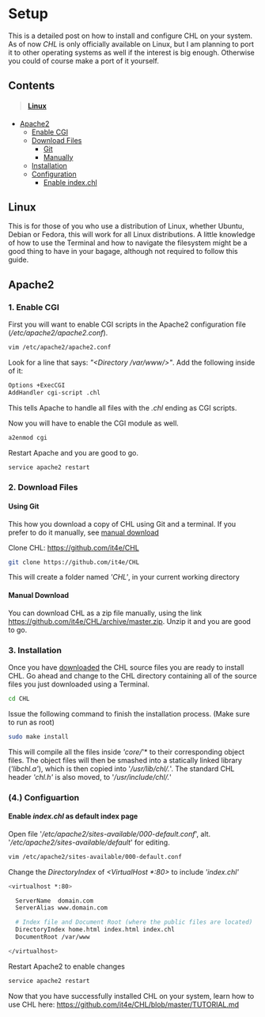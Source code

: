 # Setup

This is a detailed post on how to install and configure CHL on your system. As of now *CHL* is only officially available on Linux, but I am planning to port it to other operating systems as well if the interest is big enough. Otherwise you could of course make a port of it yourself.

## Contents
> #### [Linux](#linux)
  - [Apache2](#apache2)
      - [Enable CGI](#apacheenablecgi)
      - [Download Files](#apachedownload)
        - [Git](#apachedownloadgit)
        - [Manually](#apachemandownload)
      - [Installation](#apacheinstall)
      - [Configuration](#apacheconfig)
        - [Enable index.chl](#apacheenableindex)
  
## <a name="linux">Linux</a>

This is for those of you who use a distribution of Linux, whether Ubuntu, Debian or Fedora, this will work for all Linux distributions. A little knowledge of how to use the Terminal and how to navigate the filesystem might be a good thing to have in your bagage, although not required to follow this guide.

## Apache2

### <a name="apacheenablecgi">1. Enable CGI</a>

First you will want to enable CGI scripts in the Apache2 configuration file (*/etc/apache2/apache2.conf*).


```bash
vim /etc/apache2/apache2.conf
```
Look for a line that says: *"\<Directory /var/www/>"*. Add the following inside of it:

```bash
Options +ExecCGI
AddHandler cgi-script .chl
```

This tells Apache to handle all files with the *.chl* ending as CGI scripts.


Now you will have to enable the CGI module as well.

```bash
a2enmod cgi
```

Restart Apache and you are good to go.

```bash
service apache2 restart
```

### <a name="apachedownload">2. Download Files</a>

#### <a name="apachedownloadgit">Using Git</a>

This how you download a copy of CHL using Git and a terminal. If you prefer to do it manually, see [manual download](#apachemandownload)

Clone CHL: https://github.com/it4e/CHL

```bash
git clone https://github.com/it4e/CHL
```

This will create a folder named *'CHL'*, in your current working directory

#### <a name="apachemandownload">Manual Download</a>

You can download CHL as a zip file manually, using the link https://github.com/it4e/CHL/archive/master.zip.
Unzip it and you are good to go.

### <a name="apacheinstall">3. Installation</a>

Once you have [downloaded](#apachedownload) the CHL source files you are ready to install CHL.
Go ahead and change to the CHL directory containing all of the source files you just downloaded using a Terminal.

```bash
cd CHL
```

Issue the following command to finish the installation process. (Make sure to run as root)

```bash
sudo make install
```

This will compile all the files inside *'core/*'* to their corresponding object files. The object files will then be smashed into a statically linked library (*'libchl.a'*), which is then copied into '*/usr/lib/chl/.*'. The standard CHL header *'chl.h'* is also moved, to '*/usr/include/chl/.*'

### <a name="apacheconfig">(4.) Configuartion</a>

#### <a name="apacheenableindex">Enable *index.chl* as default index page</a>

Open file '*/etc/apache2/sites-available/000-default.conf*', alt. '*/etc/apache2/sites-available/default*' for editing.

```bash
vim /etc/apache2/sites-available/000-default.conf
```

Change the *DirectoryIndex* of *\<VirtualHost \*:80\>* to include *'index.chl'*

```bash
<virtualhost *:80>

  ServerName  domain.com
  ServerAlias www.domain.com

  # Index file and Document Root (where the public files are located)
  DirectoryIndex home.html index.html index.chl
  DocumentRoot /var/www

</virtualhost>
```

Restart Apache2 to enable changes
```bash
service apache2 restart
```

Now that you have successfully installed CHL on your system, learn how to use CHL here: https://github.com/it4e/CHL/blob/master/TUTORIAL.md
